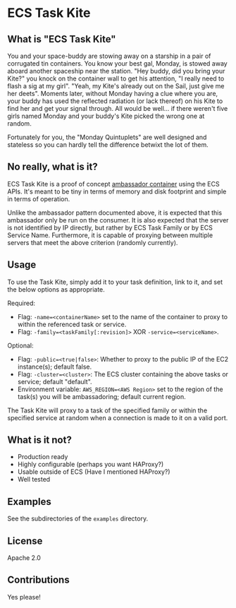 # ECS Task Kite

## What is "ECS Task Kite"

You and your space-buddy are stowing away on a starship in a pair of corrugated
tin containers. You know your best gal, Monday, is stowed away aboard another
spaceship near the station. "Hey buddy, did you bring your Kite?" you knock on
the container wall to get his attention, "I really need to flash a sig at my
girl". "Yeah, my Kite's already out on the Sail, just give me her deets".
Moments later, without Monday having a clue where you are, your buddy has used
the reflected radiation (or lack thereof) on his Kite to find her and get your
signal through. All would be well&hellip; if there weren't five girls named
Monday and your buddy's Kite picked the wrong one at random.

Fortunately for you, the "Monday Quintuplets" are well designed and stateless
so you can hardly tell the difference betwixt the lot of them.

## No really, what is it?

ECS Task Kite is a proof of concept [ambassador
container](https://docs.docker.com/articles/ambassador_pattern_linking/) using
the ECS APIs.  It's meant to be tiny in terms of memory and disk footprint and
simple in terms of operation.

Unlike the ambassador pattern documented above, it is expected that this
ambassador only be run on the consumer. It is also expected that the server is
not identified by IP directly, but rather by ECS Task Family or by ECS Service
Name. Furthermore, it is capable of proxying between multiple servers that meet
the above criterion (randomly currently).

## Usage

To use the Task Kite, simply add it to your task definition, link to it, and
set the below options as appropriate.

Required:
 * Flag: `-name=<containerName>` set to the name of the container to proxy to within the referenced task or service.
 * Flag: `-family=<taskFamily[:revision]>` XOR `-service=<serviceName>`.

Optional:
 * Flag: `-public=<true|false>`: Whether to proxy to the public IP of the EC2 instance(s); default false.
 * Flag: `-cluster=<cluster>`: The ECS cluster containing the above tasks or service; default "default".
 * Environment variable: `AWS_REGION=<AWS Region>` set to the region of the task(s) you will be ambassadoring; default current region.

The Task Kite will proxy to a task of the specified family or within the
specified service at random when a connection is made to it on a valid port.

## What is it not?

* Production ready
* Highly configurable (perhaps you want HAProxy?)
* Usable outside of ECS (Have I mentioned HAProxy?)
* Well tested

## Examples

See the subdirectories of the `examples` directory.

## License

Apache 2.0

## Contributions

Yes please!
